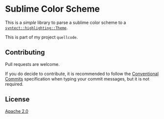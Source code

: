 # Sublime Color Scheme

This is a _simple_ library to parse a sublime color scheme to a [`syntect::highlighting::Theme`](https://docs.rs/syntect/latest/syntect/highlighting/struct.Theme.html).

This is part of my project `quellcode`.

## Contributing

Pull requests are welcome. 

If you do decide to contribute, it is recommended to follow the [Conventional Commits](https://www.conventionalcommits.org/en/v1.0.0/) specification when typing your commit messages, but it is not required.

## License
[Apache 2.0](https://www.apache.org/licenses/LICENSE-2.0)
